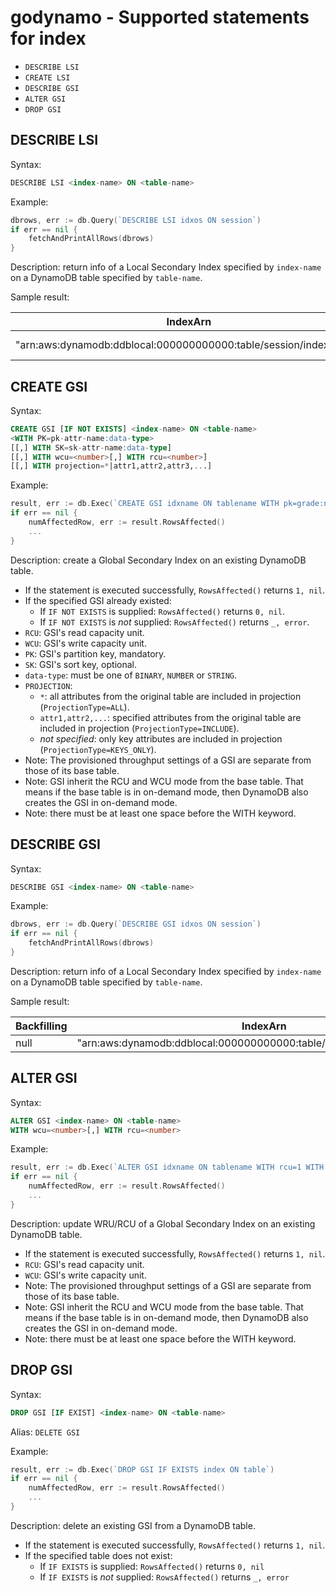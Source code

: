 # godynamo - Supported statements for index

- `DESCRIBE LSI`
- `CREATE LSI`
- `DESCRIBE GSI`
- `ALTER GSI`
- `DROP GSI`

## DESCRIBE LSI

Syntax:
```sql
DESCRIBE LSI <index-name> ON <table-name>
```

Example:
```go
dbrows, err := db.Query(`DESCRIBE LSI idxos ON session`)
if err == nil {
	fetchAndPrintAllRows(dbrows)
}
```

Description: return info of a Local Secondary Index specified by `index-name` on a DynamoDB table specified by `table-name`.

Sample result:

| IndexArn                                                           | IndexName | IndexSizeBytes | ItemCount | KeySchema                                                                           | Projection                                                               |
|--------------------------------------------------------------------|-----------|----------------|-----------|-------------------------------------------------------------------------------------|--------------------------------------------------------------------------|
| "arn:aws:dynamodb:ddblocal:000000000000:table/session/index/idxos" | "idxos"   | 0              | 0         | [{"AttributeName":"app","KeyType":"HASH"},{"AttributeName":"os","KeyType":"RANGE"}] | {"NonKeyAttributes":["os_name","os_version"],"ProjectionType":"INCLUDE"} |

## CREATE GSI

Syntax:
```sql
CREATE GSI [IF NOT EXISTS] <index-name> ON <table-name>
<WITH PK=pk-attr-name:data-type>
[[,] WITH SK=sk-attr-name:data-type]
[[,] WITH wcu=<number>[,] WITH rcu=<number>]
[[,] WITH projection=*|attr1,attr2,attr3,...]
```

Example:
```go
result, err := db.Exec(`CREATE GSI idxname ON tablename WITH pk=grade:number, WITH rcu=1 WITH wru=2`)
if err == nil {
	numAffectedRow, err := result.RowsAffected()
	...
}
```

Description: create a Global Secondary Index on an existing DynamoDB table.

- If the statement is executed successfully, `RowsAffected()` returns `1, nil`.
- If the specified GSI already existed:
  - If `IF NOT EXISTS` is supplied: `RowsAffected()` returns `0, nil`.
  - If `IF NOT EXISTS` is _not_ supplied: `RowsAffected()` returns `_, error`.
- `RCU`: GSI's read capacity unit.
- `WCU`: GSI's write capacity unit.
- `PK`: GSI's partition key, mandatory.
- `SK`: GSI's sort key, optional.
- `data-type`: must be one of `BINARY`, `NUMBER` or `STRING`.
- `PROJECTION`:
  - `*`: all attributes from the original table are included in projection (`ProjectionType=ALL`).
  - `attr1,attr2,...`: specified attributes from the original table are included in projection (`ProjectionType=INCLUDE`).
  - _not specified_: only key attributes are included in projection (`ProjectionType=KEYS_ONLY`).
- Note: The provisioned throughput settings of a GSI are separate from those of its base table.
- Note: GSI inherit the RCU and WCU mode from the base table. That means if the base table is in on-demand mode, then DynamoDB also creates the GSI in on-demand mode. 
- Note: there must be at least one space before the WITH keyword.

## DESCRIBE GSI

Syntax:
```sql
DESCRIBE GSI <index-name> ON <table-name>
```

Example:
```go
dbrows, err := db.Query(`DESCRIBE GSI idxos ON session`)
if err == nil {
	fetchAndPrintAllRows(dbrows)
}
```

Description: return info of a Local Secondary Index specified by `index-name` on a DynamoDB table specified by `table-name`.

Sample result:

| Backfilling | IndexArn                                                                | IndexName    | IndexSizeBytes | IndexStatus | ItemCount | KeySchema                                      | Projection                                       | ProvisionedThroughput                                                                                                                |
|-------------|-------------------------------------------------------------------------|--------------|----------------|-------------|-----------|------------------------------------------------|--------------------------------------------------|--------------------------------------------------------------------------------------------------------------------------------------|
| null        | "arn:aws:dynamodb:ddblocal:000000000000:table/session/index/idxbrowser" | "idxbrowser" | 0              | "ACTIVE"    | 0         | [{"AttributeName":"browser","KeyType":"HASH"}] | {"NonKeyAttributes":null,"ProjectionType":"ALL"} | {"LastDecreaseDateTime":null,"LastIncreaseDateTime":null,"NumberOfDecreasesToday":null,"ReadCapacityUnits":1,"WriteCapacityUnits":1} |

## ALTER GSI

Syntax:
```sql
ALTER GSI <index-name> ON <table-name>
WITH wcu=<number>[,] WITH rcu=<number>
```

Example:
```go
result, err := db.Exec(`ALTER GSI idxname ON tablename WITH rcu=1 WITH wru=2`)
if err == nil {
	numAffectedRow, err := result.RowsAffected()
	...
}
```

Description: update WRU/RCU of a Global Secondary Index on an existing DynamoDB table.

- If the statement is executed successfully, `RowsAffected()` returns `1, nil`.
- `RCU`: GSI's read capacity unit.
- `WCU`: GSI's write capacity unit.
- Note: The provisioned throughput settings of a GSI are separate from those of its base table.
- Note: GSI inherit the RCU and WCU mode from the base table. That means if the base table is in on-demand mode, then DynamoDB also creates the GSI in on-demand mode. 
- Note: there must be at least one space before the WITH keyword.

## DROP GSI

Syntax:
```sql
DROP GSI [IF EXIST] <index-name> ON <table-name>
```

Alias: `DELETE GSI`

Example:
```go
result, err := db.Exec(`DROP GSI IF EXISTS index ON table`)
if err == nil {
	numAffectedRow, err := result.RowsAffected()
	...
}
```

Description: delete an existing GSI from a DynamoDB table.

- If the statement is executed successfully, `RowsAffected()` returns `1, nil`.
- If the specified table does not exist:
  - If `IF EXISTS` is supplied: `RowsAffected()` returns `0, nil`
  - If `IF EXISTS` is _not_ supplied: `RowsAffected()` returns `_, error`
